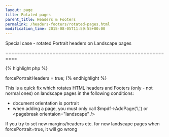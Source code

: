 ```yaml
---
layout: page
title: Rotated pages
parent_title: Headers & Footers
permalink: /headers-footers/rotated-pages.html
modification_time: 2015-08-05T11:59:55+00:00
---
```


<p>Special case - rotated Portrait headers on Landscape pages

==========================================================</p>

{% highlight php %}
<?php

$mpdf->forcePortraitHeaders = true;
{% endhighlight %}

<p>This is a quick fix which rotates HTML headers and Footers (only - not normal ones) on landscape pages in the following conditions:</p>
<ul>
<li>document orientation is portrait

</li>
<li>when adding a page, you must only call $mpdf-&gt;AddPage('L') or &lt;pagebreak orientaion="landscape" /&gt;</li>
</ul>
<p>If you try to set new margins/headers etc. for new landscape pages when forcePortrait=true, it will go wrong</p>
